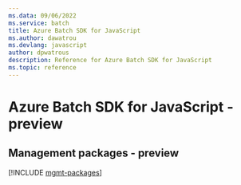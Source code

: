 ```yaml
---
ms.data: 09/06/2022
ms.service: batch
title: Azure Batch SDK for JavaScript
ms.author: dawatrou
ms.devlang: javascript
author: dpwatrous
description: Reference for Azure Batch SDK for JavaScript
ms.topic: reference
---
```

# Azure Batch SDK for JavaScript - preview

## Management packages - preview
[!INCLUDE [mgmt-packages](batch-mgmt-index.md)]
